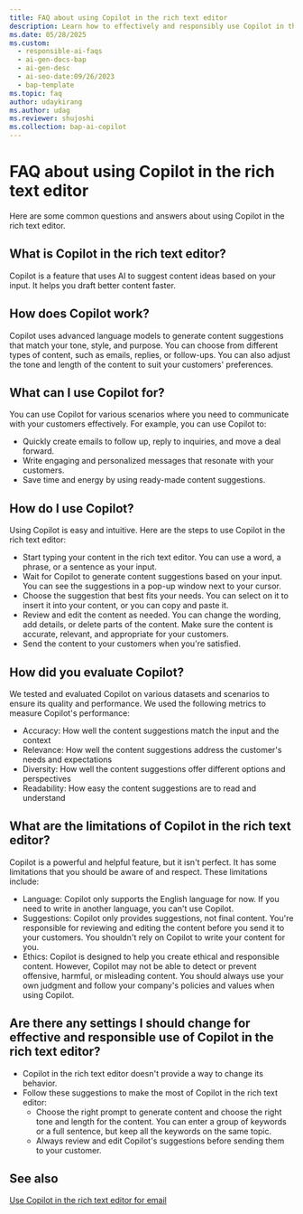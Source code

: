 ```yaml
---
title: FAQ about using Copilot in the rich text editor
description: Learn how to effectively and responsibly use Copilot in the rich text editor to generate tailored responses to your customers with AI assistance.
ms.date: 05/28/2025
ms.custom:
  - responsible-ai-faqs
  - ai-gen-docs-bap
  - ai-gen-desc
  - ai-seo-date:09/26/2023
  - bap-template
ms.topic: faq
author: udaykirang
ms.author: udag
ms.reviewer: shujoshi
ms.collection: bap-ai-copilot
---
```


# FAQ about using Copilot in the rich text editor

Here are some common questions and answers about using Copilot in the rich text editor.

## What is Copilot in the rich text editor?

Copilot is a feature that uses AI to suggest content ideas based on your input. It helps you draft better content faster.

## How does Copilot work?

Copilot uses advanced language models to generate content suggestions that match your tone, style, and purpose. You can choose from different types of content, such as emails, replies, or follow-ups. You can also adjust the tone and length of the content to suit your customers' preferences.

## What can I use Copilot for?

You can use Copilot for various scenarios where you need to communicate with your customers effectively. For example, you can use Copilot to:

- Quickly create emails to follow up, reply to inquiries, and move a deal forward.
- Write engaging and personalized messages that resonate with your customers.
- Save time and energy by using ready-made content suggestions.

## How do I use Copilot?

Using Copilot is easy and intuitive. Here are the steps to use Copilot in the rich text editor:

- Start typing your content in the rich text editor. You can use a word, a phrase, or a sentence as your input.
- Wait for Copilot to generate content suggestions based on your input. You can see the suggestions in a pop-up window next to your cursor.
- Choose the suggestion that best fits your needs. You can select on it to insert it into your content, or you can copy and paste it.
- Review and edit the content as needed. You can change the wording, add details, or delete parts of the content. Make sure the content is accurate, relevant, and appropriate for your customers.
- Send the content to your customers when you're satisfied.

## How did you evaluate Copilot?

We tested and evaluated Copilot on various datasets and scenarios to ensure its quality and performance. We used the following metrics to measure Copilot's performance:

- Accuracy: How well the content suggestions match the input and the context
- Relevance: How well the content suggestions address the customer's needs and expectations
- Diversity: How well the content suggestions offer different options and perspectives
- Readability: How easy the content suggestions are to read and understand

## What are the limitations of Copilot in the rich text editor?

Copilot is a powerful and helpful feature, but it isn't perfect. It has some limitations that you should be aware of and respect. These limitations include:

- Language: Copilot only supports the English language for now. If you need to write in another language, you can't use Copilot.
- Suggestions: Copilot only provides suggestions, not final content. You're responsible for reviewing and editing the content before you send it to your customers. You shouldn't rely on Copilot to write your content for you.
- Ethics: Copilot is designed to help you create ethical and responsible content. However, Copilot may not be able to detect or prevent offensive, harmful, or misleading content. You should always use your own judgment and follow your company's policies and values when using Copilot.

## Are there any settings I should change for effective and responsible use of Copilot in the rich text editor?

- Copilot in the rich text editor doesn't provide a way to change its behavior.
- Follow these suggestions to make the most of Copilot in the rich text editor:
  - Choose the right prompt to generate content and choose the right tone and length for the content. You can enter a group of keywords or a full sentence, but keep all the keywords on the same topic.
  - Always review and edit Copilot's suggestions before sending them to your customer.

## See also

[Use Copilot in the rich text editor for email](../model-driven-apps/use-copilot-email-assist.md)  
